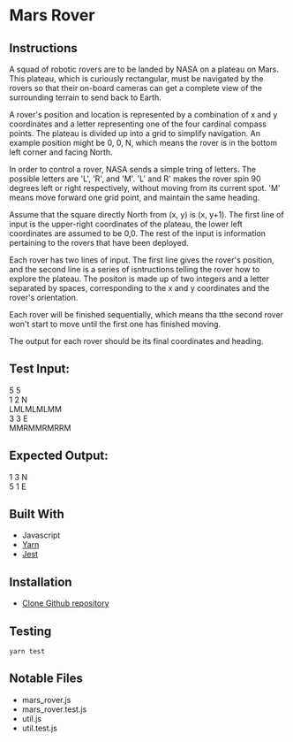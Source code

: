 # Mars Rover

## Instructions
A squad of robotic rovers are to be landed by NASA on a plateau on Mars. This plateau, which is curiously rectangular, must be navigated by the rovers so that their on-board cameras can get a complete view of the surrounding terrain to send back to Earth.

A rover's position and location is represented by a combination of x and y coordinates and a letter representing one of the four cardinal compass points. The plateau is divided up into a grid to simplify navigation. An example position might be 0, 0, N, which means the rover is in the bottom left corner and facing North.

In order to control a rover, NASA sends a simple tring of letters. The possible letters are 'L', 'R', and 'M'. 'L' and R' makes the rover spin 90 degrees left or right respectively, without moving from its current spot. 'M' means move forward one grid point, and maintain the same heading.

Assume that the square directly North from (x, y) is (x, y+1). The first line of input is the upper-right coordinates of the plateau, the lower left coordinates are assumed to be 0,0. The rest of the input is information pertaining to the rovers that have been deployed.

Each rover has two lines of input. The first line gives the rover's position, and the second line is a series of isntructions telling the rover how to explore the plateau. The positon is made up of two integers and a letter separated by spaces, corresponding to the x and y coordinates and the rover's orientation.

Each rover will be finished sequentially, which means tha tthe second rover won't start to move until the first one has finished moving. 

The output for each rover should be its final coordinates and heading.


## Test Input:
5 5\
1 2 N\
LMLMLMLMM\
3 3 E\
MMRMMRMRRM

## Expected Output:
1 3 N\
5 1 E

## Built With
- Javascript
- [Yarn](https://classic.yarnpkg.com/en/docs/install/#mac-stable)
- [Jest](https://jestjs.io/)

## Installation
- [Clone Github repository](https://docs.github.com/en/github/creating-cloning-and-archiving-repositories/cloning-a-repository)

## Testing
```
yarn test
```

## Notable Files
- mars_rover.js
- mars_rover.test.js
- util.js
- util.test.js
